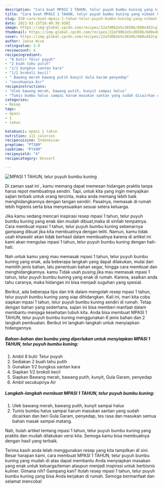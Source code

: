```yaml
---
description: "Cara buat MPASI 1 TAHUN, telur puyuh bumbu kuning yang nikmat Untuk Jualan"
title: "Cara buat MPASI 1 TAHUN, telur puyuh bumbu kuning yang nikmat Untuk Jualan"
slug: 810-cara-buat-mpasi-1-tahun-telur-puyuh-bumbu-kuning-yang-nikmat-untuk-jualan
date: 2021-03-15T16:49:39.930Z
image: https://img-global.cpcdn.com/recipes/22afd0b2e5cd650b/680x482cq70/mpasi-1-tahun-telur-puyuh-bumbu-kuning-foto-resep-utama.jpg
thumbnail: https://img-global.cpcdn.com/recipes/22afd0b2e5cd650b/680x482cq70/mpasi-1-tahun-telur-puyuh-bumbu-kuning-foto-resep-utama.jpg
cover: https://img-global.cpcdn.com/recipes/22afd0b2e5cd650b/680x482cq70/mpasi-1-tahun-telur-puyuh-bumbu-kuning-foto-resep-utama.jpg
author: Janie Wise
ratingvalue: 3.9
reviewcount: 4
recipeingredient:
- "8 butir Telur puyuh"
- "2 buah tahu putih"
- "1/2 bungkus santan kara"
- "1/2 brokoli kecil"
- " Bawang merah bawang putih kunyit Gula Garam penyedap"
- "secukupnya Air"
recipeinstructions:
- "Ulek bawang merah, bawang putih, kunyit sampai halus"
- "Tumis bumbu halus sampai harum masukan santan yang sudah dicairkan dan beri Gula Garam, penyedap, tes rasa dan masukan semua bahan masak sampai matang."
categories:
- Resep
tags:
- mpasi
- 1
- tahun

katakunci: mpasi 1 tahun 
nutrition: 111 calories
recipecuisine: Indonesian
preptime: "PT38M"
cooktime: "PT49M"
recipeyield: "4"
recipecategory: Dessert

---
```



![MPASI 1 TAHUN, telur puyuh bumbu kuning](https://img-global.cpcdn.com/recipes/22afd0b2e5cd650b/680x482cq70/mpasi-1-tahun-telur-puyuh-bumbu-kuning-foto-resep-utama.jpg)

Di zaman  saat ini , kamu memang dapat memesan hidangan praktis tanpa harus repot membuatnya sendiri. Tapi, untuk kita yang ingin menyajikan sajian terbaik untuk orang tercinta, maka anda memang lebih baik menghidangkannya dengan tangan sendiri. Pasalnya, memasak di rumah lebih higienis serta bisa menyesuaikan sesuai selera keluarga.

Jika kamu sedang mencari inspirasi resep mpasi 1 tahun, telur puyuh bumbu kuning yang enak dan mudah dibuat,maka di sinilah tempatnya. Cara membuat mpasi 1 tahun, telur puyuh bumbu kuning  sebenarnya gampang dibuat jika kita membuatnya dengan teliti. Namun, kamu tidak usah khawatir akan tidak berhasil dalam membuatnya 
karena di artikel ini kami akan mengulas mpasi 1 tahun, telur puyuh bumbu kuning dengan hati-hati.  



Nah untuk kamu yang mau memasak mpasi 1 tahun, telur puyuh bumbu kuning yang enak, ada beberapa langkah yang dapat dilakukan, mulai dari memilih jenis bahan, lalu penentuan bahan segar, hingga cara membuat dan menghidangkannya. kamu Tidak usah pusing jika mau memasak mpasi 1 tahun, telur puyuh bumbu kuning yang enak di rumah. Karena, asalkan anda  tahu caranya, maka hidangan ini bisa menjadi suguhan yang spesial.

Berikut, ada beberapa tips dan trik dalam mengolah resep mpasi 1 tahun, telur puyuh bumbu kuning yang siap dihidangkan. Kali ini, mari kita coba siapkan mpasi 1 tahun, telur puyuh bumbu kuning sendiri di rumah. Tetap dengan bahan yang sederhana, sajian ini bisa memberi manfaat dalam membantu menjaga kesehatan tubuh kita. Anda bisa membuat MPASI 1 TAHUN, telur puyuh bumbu kuning menggunakan 6 jenis bahan dan 2 langkah pembuatan. Berikut ini langkah-langkah untuk menyiapkan hidangannya.

<!--inarticleads1-->

##### Bahan-bahan dan bumbu yang diperlukan untuk menyiapkan MPASI 1 TAHUN, telur puyuh bumbu kuning:

1. Ambil 8 butir Telur puyuh
1. Sediakan 2 buah tahu putih
1. Gunakan 1/2 bungkus santan kara
1. Siapkan 1/2 brokoli kecil
1. Siapkan  Bawang merah, bawang putih, kunyit, Gula Garam, penyedap
1. Ambil secukupnya Air




<!--inarticleads2-->

##### Langkah-langkah membuat MPASI 1 TAHUN, telur puyuh bumbu kuning:

1. Ulek bawang merah, bawang putih, kunyit sampai halus
1. Tumis bumbu halus sampai harum masukan santan yang sudah dicairkan dan beri Gula Garam, penyedap, tes rasa dan masukan semua bahan masak sampai matang.




Nah, itulah artikel tentang  mpasi 1 tahun, telur puyuh bumbu kuning  yang praktis dan mudah dilakukan versi kita. Semoga kamu bisa membuatnya dengan hasil yang terbaik. 

Terima kasih anda telah menggunakan resep yang kita tampilkan di sini. Besar harapan kami, cara membuat  MPASI 1 TAHUN, telur puyuh bumbu kuning yang mudah di atas dapat membantu Anda menyiapkan masakan yang enak untuk keluarga/teman ataupun menjadi inspirasi untuk berbisnis kuliner. Gimana nih? Gampang kan? Itulah resep mpasi 1 tahun, telur puyuh bumbu kuning yang bisa Anda kerjakan di rumah. Semoga bermanfaat dan selamat mencoba!

